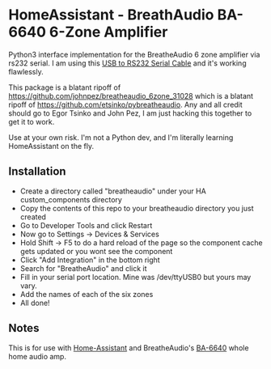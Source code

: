 # HomeAssistant - BreathAudio BA-6640 6-Zone Amplifier

Python3 interface implementation for the BreatheAudio 6 zone amplifier via rs232 serial. I am using this [USB to RS232 Serial Cable](https://www.amazon.com/gp/product/B00QUZY4UG/ref=ppx_yo_dt_b_search_asin_title) and it's working flawlessly.

This package is a blatant ripoff of https://github.com/johnpez/breatheaudio_6zone_31028 which is a blatant ripoff of https://github.com/etsinko/pybreatheaudio. Any and all credit should go to Egor Tsinko and John Pez, I am just hacking this together to get it to work.

Use at your own risk. I'm not a Python dev, and I'm literally learning HomeAssistant on the fly.

## Installation
- Create a directory called "breatheaudio" under your HA custom_components directory
- Copy the contents of this repo to your breatheaudio directory you just created
- Go to Developer Tools and click Restart
- Now go to Settings -> Devices & Services
- Hold Shift -> F5 to do a hard reload of the page so the component cache gets updated or you wont see the component
- Click "Add Integration" in the bottom right
- Search for "BreatheAudio" and click it
- Fill in your serial port location. Mine was /dev/ttyUSB0 but yours may vary.
- Add the names of each of the six zones
- All done!

## Notes
This is for use with [Home-Assistant](http://home-assistant.io) and BreatheAudio's [BA-6640](https://www.manualslib.com/manual/745331/Breatheaudio-Ba-6640.html) whole home audio amp.
